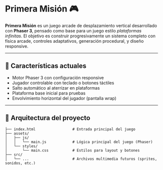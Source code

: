 # Primera Misión 🎮

**Primera Misión** es un juego arcade de desplazamiento vertical desarrollado con **Phaser 3**, pensado como base para un juego estilo _plataformas infinitas_. El objetivo es construir progresivamente un sistema completo con física arcade, controles adaptativos, generación procedural, y diseño responsive.

---

## 🚀 Características actuales

- Motor Phaser 3 con configuración responsive
- Jugador controlable con teclado o botones táctiles
- Salto automático al aterrizar en plataformas
- Plataforma base inicial para pruebas
- Envolvimiento horizontal del jugador (pantalla wrap)

---

## 🧱 Arquitectura del proyecto

```plaintext
├── index.html                 # Entrada principal del juego
├── assets/
│   ├── js/
│   │   └── main.js            # Lógica principal del juego (Phaser)
│   └── styles/
│       └── main.css           # Estilos para layout y botones
├── src/
│   └── ...                    # Archivos multimedia futuros (sprites, sonidos, etc.)
